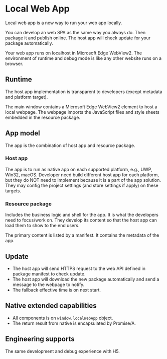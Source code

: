 # Local Web App

Local web app is a new way to run your web app locally.

You can develop an web SPA as the same way you always do. Then package it and publish online. The host app will check update for your package automatically.

Your web app runs on localhost in Microsoft Edge WebView2. The environment of runtime and debug mode is like any other website runs on a browser.

## Runtime

The host app implementation is transparent to developers (except metadata and platform target).

The main window contains a Microsoft Edge WebView2 element to host a local webpage. The webpage imports the JavaScript files and style sheets embedded in the resource package.

## App model

The app is the combination of host app and resource package.

### Host app

The app is to run as native app on each supported platform, e.g., UWP, Win32, macOS. Developer need build different host app for each platform, but they do NOT need to implement because it is a part of the app solution. They may config the project settings (and store settings if apply) on these targets.

### Resource package

Includes the business logic and shell for the app. It is what the developers need to focus/work on. They develop its content so that the host app can load them to show to the end users.

The primary content is listed by a manifest. It contains the metadata of the app.

## Update

- The host app will send HTTPS request to the web API defined in package manifest to check update.
- The host app will download the new package automatically and send a message to the webpage to notify.
- The fallback effective time is on next start.

## Native extended capabilities

- All components is on `window.localWebApp` object.
- The return result from native is encapsulated by Promise/A.

## Engineering supports

The same development and debug experience with H5.
